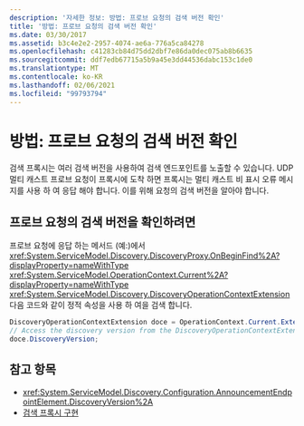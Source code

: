 ```yaml
---
description: '자세한 정보: 방법: 프로브 요청의 검색 버전 확인'
title: '방법: 프로브 요청의 검색 버전 확인'
ms.date: 03/30/2017
ms.assetid: b3c4e2e2-2957-4074-ae6a-776a5ca84278
ms.openlocfilehash: c41283cb84d75dd2dbf7e86da0dec075ab8b6635
ms.sourcegitcommit: ddf7edb67715a5b9a45e3dd44536dabc153c1de0
ms.translationtype: MT
ms.contentlocale: ko-KR
ms.lasthandoff: 02/06/2021
ms.locfileid: "99793794"
---
```

# <a name="how-todetermine-the-discovery-version-of-a-probe-request"></a>방법: 프로브 요청의 검색 버전 확인

검색 프록시는 여러 검색 버전을 사용하여 검색 엔드포인트를 노출할 수 있습니다. UDP 멀티 캐스트 프로브 요청이 프록시에 도착 하면 프록시는 멀티 캐스트 비 표시 오류 메시지를 사용 하 여 응답 해야 합니다. 이를 위해 요청의 검색 버전을 알아야 합니다.

## <a name="to-determine-the-discovery-version-of-a-probe-request"></a>프로브 요청의 검색 버전을 확인하려면

프로브 요청에 응답 하는 메서드 (예:)에서 <xref:System.ServiceModel.Discovery.DiscoveryProxy.OnBeginFind%2A?displayProperty=nameWithType> <xref:System.ServiceModel.OperationContext.Current%2A?displayProperty=nameWithType> <xref:System.ServiceModel.Discovery.DiscoveryOperationContextExtension> 다음 코드와 같이 정적 속성을 사용 하 여을 검색 합니다.

```csharp
DiscoveryOperationContextExtension doce = OperationContext.Current.Extensions.Find<DiscoveryOperationContextExtension>();
// Access the discovery version from the DiscoveryOperationContextExtension
doce.DiscoveryVersion;
```

## <a name="see-also"></a>참고 항목

- <xref:System.ServiceModel.Discovery.Configuration.AnnouncementEndpointElement.DiscoveryVersion%2A>
- [검색 프록시 구현](implementing-a-discovery-proxy.md)
